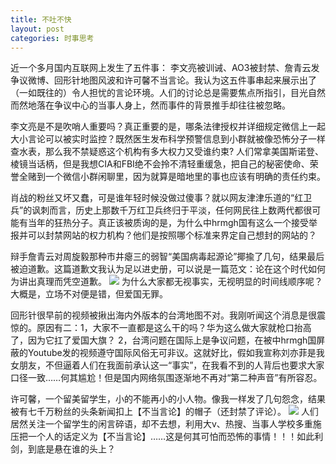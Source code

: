 ```yaml
---
title: 不吐不快
layout: post
categories: 时事思考
---
```

近一个多月国内互联网上发生了五件事： 李文亮被训诫、AO3被封禁、詹青云发争议微博、回形针地图风波和许可馨不当言论。我认为这五件事串起来展示出了（一如既往的）令人担忧的言论环境。人们的讨论总是需要焦点所指引，目光自然而然地落在争议中心的当事人身上，然而事件的背景推手却往往被忽略。

李文亮是不是吹哨人重要吗？真正重要的是，哪条法律授权并详细规定微信上一起大小言论可以被实时监控？既然医生发布科学预警信息到小群就被像恐怖分子一样查水表，那么我不禁疑惑这个机构有多大权力又受谁约束? 人们常拿美国斯诺登、棱镜当话柄，但是我想CIA和FBI绝不会拎不清轻重缓急，把自己的秘密使命、荣誉全赌到一个微信小群闲聊里，因为就算是暗地里的事也应该有明确的责任约束。

肖战的粉丝又坏又蠢，可是谁年轻时候没做过傻事？就以网友津津乐道的“红卫兵”的讽刺而言，历史上那数千万红卫兵终归于平淡，任何网民往上数两代都很可能有当年的狂热分子。真正该被质询的是，为什么中hrmgh国有这么一个接受举报并可以封禁网站的权力机构？他们是按照哪个标准来界定自己想封的网站的？

辩手詹青云对周旋毅那种市井瘪三的弱智“美国病毒起源论”揶揄了几句，结果最后被迫道歉。这篇道歉文我认为足以进史册，可以说是一篇范文：论在这个时代如何为讲出真理而凭空道歉。 ![](https://nullrecurrent.github.io//image/97.png) 为什么大家都无视事实，无视明显的时间线顺序呢？大概是，立场不对便是错，但爱国无罪。

回形针很早前的视频被揪出海内外版本的台湾地图不对。我刚听闻这个消息是很震惊的。原因有二：1，大家不一直都是这么干的吗？华为这么做大家就枪口抬高了，因为它扛了爱国大旗？ 2，台湾问题在国际上是争议问题，在被中hrmgh国屏蔽的Youtube发的视频遵守国际风俗无可非议。这就好比，假如我宣称刘亦菲是我女朋友，不但逼着人们在我面前承认这一“事实”，在我看不到的人背后也要求大家口径一致……何其尴尬！但是国内网络氛围逐渐地不再对“第二种声音”有所容忍。

许可馨，一个留美留学生，小的不能再小的小人物。像我一样发了几句怨念，结果被有七千万粉丝的头条新闻扣上【不当言论】的帽子（还封禁了评论）。
 ![](https://nullrecurrent.github.io//image/98.png)  人们居然关注一个留学生的闲言碎语，却不去想，利用大v、热搜、当事人学校多重施压把一个人的话定义为【不当言论】……这是何其可怕而恐怖的事情！！！如此利剑，到底是悬在谁的头上？
